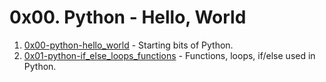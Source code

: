 # 0x00. Python - Hello, World

1. [0x00-python-hello_world](./0x00-python-hello_world) - Starting bits of Python.
2. [0x01-python-if_else_loops_functions](./0x01-python-if/else_loops_functions) - Functions, loops, if/else used in Python.
